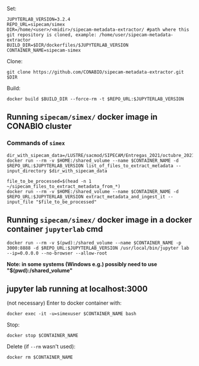 Set:

```
JUPYTERLAB_VERSION=3.2.4
REPO_URL=sipecam/simex
DIR=/home/<user>/<midir>/sipecam-metadata-extractor/ #path where this git repository is cloned, example: /home/user/sipecam-metadata-extractor
BUILD_DIR=$DIR/dockerfiles/$JUPYTERLAB_VERSION
CONTAINER_NAME=sipecam-simex
```

Clone:

```
git clone https://github.com/CONABIO/sipecam-metadata-extractor.git $DIR
```

Build:

```
docker build $BUILD_DIR --force-rm -t $REPO_URL:$JUPYTERLAB_VERSION
```

## Running `sipecam/simex/` docker image in CONABIO cluster 

### Commands of `simex`

```
dir_with_sipecam_data=/LUSTRE/sacmod/SIPECAM/Entregas_2021/octubre_2021/SIPECAM/
docker run --rm -v $HOME:/shared_volume --name $CONTAINER_NAME -d $REPO_URL:$JUPYTERLAB_VERSION list_of_files_to_extract_metadata --input_directory $dir_with_sipecam_data
```

```
file_to_be_processed=$(head -n 1 ~/sipecam_files_to_extract_metadata_from_*)
docker run --rm -v $HOME:/shared_volume --name $CONTAINER_NAME -d $REPO_URL:$JUPYTERLAB_VERSION extract_metadata_and_ingest_it --input_file "$file_to_be_processed"
```

## Running `sipecam/simex/` docker image in a docker container `jupyterlab` cmd

```
docker run --rm -v $(pwd):/shared_volume --name $CONTAINER_NAME -p 3000:8888 -d $REPO_URL:$JUPYTERLAB_VERSION /usr/local/bin/jupyter lab --ip=0.0.0.0 --no-browser --allow-root
```

**Note: in some systems (Windows e.g.) possibly need to use "$(pwd):/shared_volume"**


## jupyter lab running at localhost:3000

(not necessary) Enter to docker container with:

```
docker exec -it -u=simexuser $CONTAINER_NAME bash
```

Stop:

```
docker stop $CONTAINER_NAME
```

Delete (if `--rm` wasn't used):


```
docker rm $CONTAINER_NAME
```

